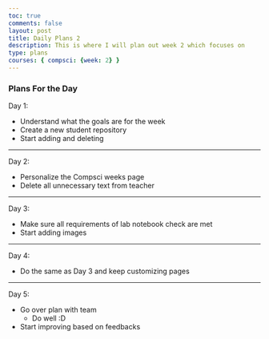 ```yaml
---
toc: true
comments: false
layout: post
title: Daily Plans 2
description: This is where I will plan out week 2 which focuses on  
type: plans
courses: { compsci: {week: 2} }
---
```

### Plans For the Day  
  
Day 1:  
- Understand what the goals are for the week
- Create a new student repository
- Start adding and deleting

---
Day 2:
- Personalize the Compsci weeks page
- Delete all unnecessary text from teacher

---
Day 3:
- Make sure all requirements of lab notebook check are met
- Start adding images

---
Day 4:
- Do the same as Day 3 and keep customizing pages

---
Day 5:
- Go over plan with team
    - Do well :D
- Start improving based on feedbacks